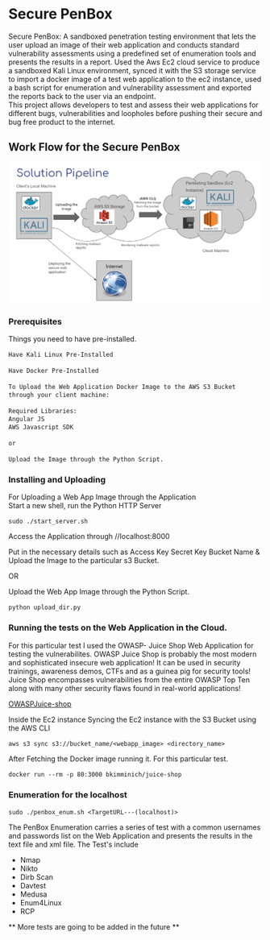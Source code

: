 # Secure PenBox

Secure PenBox:
A sandboxed penetration testing environment that lets the user upload an image of their web application and conducts standard vulnerability assessments using a predefined set of enumeration tools and presents the results in a report.
Used the Aws Ec2 cloud service to produce a sandboxed Kali Linux environment, synced it with the S3 storage service to import a docker image of a test web application to the ec2 instance, used a bash script for enumeration and vulnerability assessment and exported the reports back to the user via an endpoint.   
This project allows developers to test and assess their web applications for different bugs, vulnerabilities and loopholes before pushing their secure and bug free product to the internet.


## Work Flow for the Secure PenBox

![](Images/SolPipeline.PNG)


### Prerequisites

Things you need to have pre-installed.

```
Have Kali Linux Pre-Installed 

Have Docker Pre-Installed 

To Upload the Web Application Docker Image to the AWS S3 Bucket through your client machine: 

Required Libraries: 
Angular JS
AWS Javascript SDK 

or

Upload the Image through the Python Script. 

```

### Installing and Uploading

For Uploading a Web App Image through the Application  
Start a new shell, run the Python HTTP Server
```
sudo ./start_server.sh
```
Access the Application through //localhost:8000

Put in the necessary details such as 
Access Key
Secret Key 
Bucket Name
& 
Upload the Image to the particular s3 Bucket. 

OR

Upload the Web App Image through the Python Script. 
```
python upload_dir.py
```


### Running the tests on the Web Application in the Cloud. 

For this particular test I used the OWASP- Juice Shop Web Application for testing the vulnerabilites.
OWASP Juice Shop is probably the most modern and sophisticated insecure web application! It can be used in security trainings, awareness demos, CTFs and as a guinea pig for security tools! Juice Shop encompasses vulnerabilities from the entire OWASP Top Ten along with many other security flaws found in real-world applications!

[OWASPJuice-shop](https://github.com/bkimminich/juice-shop)


Inside the Ec2 instance
Syncing the Ec2 instance with the S3 Bucket using the AWS CLI 

```
aws s3 sync s3://bucket_name/<webapp_image> <directory_name>
```

After Fetching the Docker image running it. For this particular test.
```
docker run --rm -p 80:3000 bkimminich/juice-shop
```

### Enumeration for the localhost 
```
sudo ./penbox_enum.sh <TargetURL---(localhost)>
```

The PenBox Enumeration carries a series of test with a common usernames and passwords list on the Web Application and presents the results in the text file and xml file. 
The Test's include 
- Nmap 
- Nikto
- Dirb Scan 
- Davtest
- Medusa
- Enum4Linux
- RCP


** More tests are going to be added in the future **




